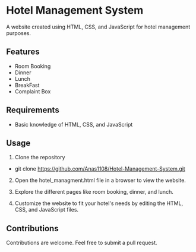 # Hotel Management System

A website created using HTML, CSS, and JavaScript for hotel management purposes.

## Features

- Room Booking
- Dinner
- Lunch
- BreakFast
- Complaint Box

## Requirements

- Basic knowledge of HTML, CSS, and JavaScript

## Usage

1. Clone the repository
- git clone https://github.com/Anas1108/Hotel-Management-System.git

2. Open the hotel_managment.html file in a browser to view the website.

3. Explore the different pages like room booking, dinner, and lunch.

4. Customize the website to fit your hotel's needs by editing the HTML, CSS, and JavaScript files.

## Contributions

Contributions are welcome. Feel free to submit a pull request.

